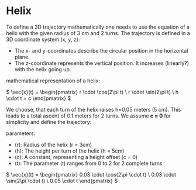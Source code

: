 # Helix

To define a 3D trajectory mathematically one needs to use the equation of a helix with the given radius of 3 cm and 2 turns. The trajectory is defined in a 3D coordinate system (x, y, z):

- The x- and y-coordinates describe the circular position in the horizontal plane.
- The z-coordinate represents the vertical position. It increases (linearly?) with the helix going up.

mathematical representation of a helix:

$
\vec{x}(t) = \begin{pmatrix}
r \cdot \cos(2\pi t) \\
r \cdot \sin(2\pi t) \\
h \cdot t + c
\end{pmatrix}
$

We choose, that each turn of the helix raises h=0.05 meters (5 cm). This leads to a total ascent of 0.1 meters for 2 turns. We assume **c = 0** for simplicity and define the trajectory:

parameters:

- \(r\): Radius of the helix (r = 3cm)
- \(h\): The height per turn of the helix (h = 5cm)
- \(c\): A constant, representing a height offset (c = 0)
- \(t\): The parameter \(t\) ranges from 0 to 2 for 2 complete turns

$
\vec{x}(t) = \begin{pmatrix}
0.03 \cdot \cos(2\pi \cdot t) \\
0.03 \cdot \sin(2\pi \cdot t) \\
0.05 \cdot t
\end{pmatrix}
$
